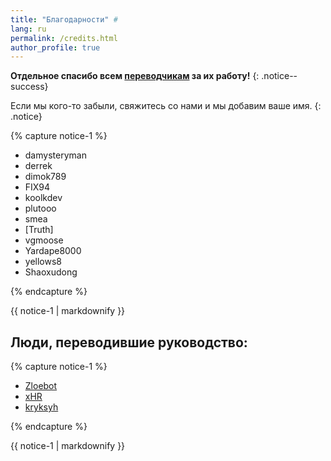 ```yaml
---
title: "Благодарности" #
lang: ru
permalink: /credits.html
author_profile: true
---
```



**Отдельное спасибо всем [переводчикам](http://translate.wiiu.guide) за их работу!**
{: .notice--success}

Если мы кого-то забыли, свяжитесь со нами и мы добавим ваше имя.
{: .notice}

{% capture notice-1 %}

+ damysteryman
+ derrek
+ dimok789
+ FIX94
+ koolkdev
+ plutooo
+ smea
+ [Truth]
+ vgmoose
+ Yardape8000
+ yellows8
+ Shaoxudong

{% endcapture %}

<div class="notice--info">{{ notice-1 | markdownify }}</div>


## Люди, переводившие руководство:     

{% capture notice-1 %}
	
+ [Zloebot](https://crowdin.com/profile/Aibot)   
+ [xHR](https://crowdin.com/profile/rashevskyv)   
+ [kryksyh](https://crowdin.com/profile/kryksyh)   

{% endcapture %}

<div class="notice--info">{{ notice-1 | markdownify }}</div>
